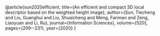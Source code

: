 @article{sun2020efficient,
  title={An efficient and compact 3D local descriptor based on the weighted height image},
  author={Sun, Tiecheng and Liu, Guanghui and Liu, Shuaicheng and Meng, Fanman and Zeng, Liaoyuan and Li, Ru},
  journal={Information Sciences},
  volume={520},
  pages={209--231},
  year={2020}
}